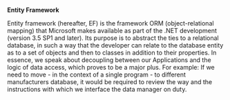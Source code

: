 **Entity Framework**
 
Entity framework (hereafter, EF) is the framework ORM (object-relational mapping) that Microsoft makes available as part of the .NET development (version 3.5 SP1 and later). Its purpose is to abstract the ties to a relational database, in such a way that the developer can relate to the database entity as to a set of objects and then to classes in addition to their properties. In essence, we speak about decoupling between our Applications and the logic of data access, which proves to be a major plus. For example: If we need to move - in the context of a single program - to different manufacturers database, it would be required to review the way and the instructions with which we interface the data manager on duty.
